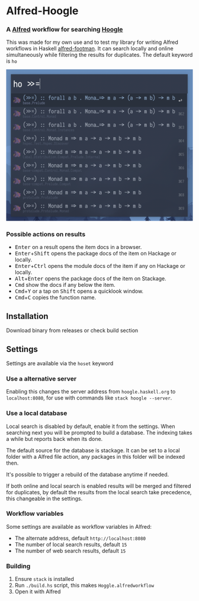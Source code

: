 # Alfred-Hoogle

### A [Alfred](https://www.alfredapp.com) workflow for searching [Hoogle](https://hoogle.haskell.org)

This was made for my own use and to test my library for writing Alfred workflows in Haskell [alfred-footman](https://github.com/meck/alfred-footman). It can search locally and online simultaneously while filtering the results for duplicates. The default keyword is `ho`

![Demo](/docs/Screenshot.png)

### Possible actions on results
* <kbd>Enter</kbd> on a result opens the item docs in a browser.
* <kbd>Enter</kbd>+<kbd>Shift</kbd> opens the package docs of the item on Hackage or locally.
* <kbd>Enter</kbd>+<kbd>Ctrl</kbd> opens the module docs of the item if any on Hackage or locally.
* <kbd>Alt</kbd>+<kbd>Enter</kbd> opens the package docs of the item on Stackage.
* <kbd>Cmd</kbd> show the docs if any below the item. 
* <kbd>Cmd</kbd>+<kbd>Y</kbd> or a tap on <kbd>Shift</kbd> opens a quicklook window.
* <kbd>Cmd</kbd>+<kbd>C</kbd> copies the function name.

## Installation
Download binary from releases or check build section

## Settings
Settings are available via the `hoset` keyword

### Use a alternative server
Enabling this changes the server address from `hoogle.haskell.org` to `localhost:8080`,
for use with commands like `stack hoogle --server`.

### Use a local database
Local search is disabled by default, enable it from the settings. 
When searching next you will be prompted to build a database.
The indexing takes a while but reports back when its done.

The default source for the database is stackage.
It can be set to a local folder with a Alfred file action,
any packages in this folder will be indexed then.

It's possible to trigger a rebuild of the database anytime if needed.

If both online and local search is enabled results will be merged and filtered for duplicates,
by default the results from the local search take precedence, this changeable in the settings.

### Workflow variables
Some settings are available as workflow variables in Alfred:
- The alternate address, default `http://localhost:8080`
- The number of local search results, default `15`
- The number of web search results, default `15`

### Building
1. Ensure `stack` is installed
2. Run `./build.hs` script, this makes `Hoggle.alfredworkflow`
3. Open it with Alfred
